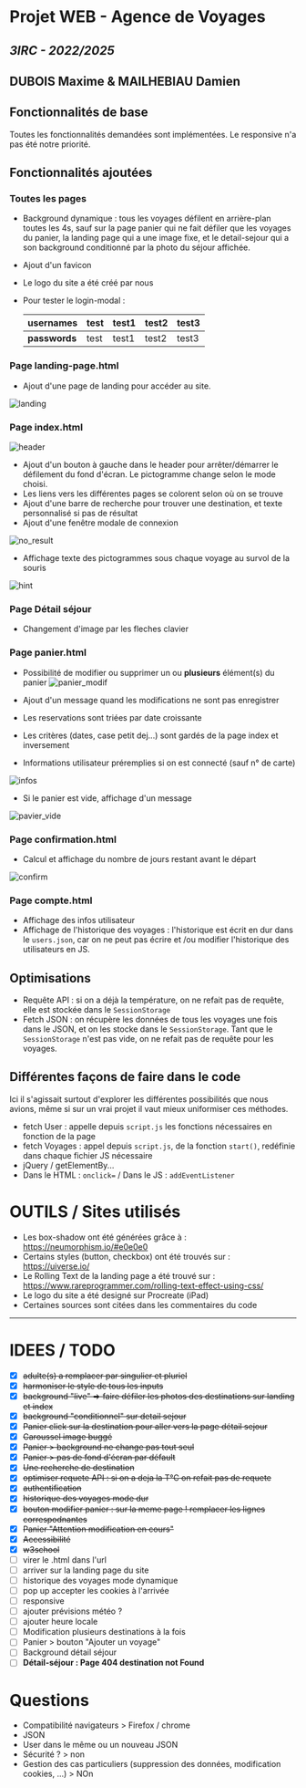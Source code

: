 # Projet WEB - Agence de Voyages 
## *3IRC - 2022/2025*
## DUBOIS Maxime & MAILHEBIAU Damien

## Fonctionnalités de base

Toutes les fonctionnalités demandées sont implémentées.
Le responsive n'a pas été notre priorité.

## Fonctionnalités ajoutées
### Toutes les pages
- Background dynamique : tous les voyages défilent en arrière-plan toutes les 4s, sauf sur la page panier qui ne fait 
défiler que les voyages du panier, la landing page qui a une image fixe, et le detail-sejour qui a son background 
conditionné par la photo du séjour affichée.
- Ajout d'un favicon
- Le logo du site a été créé par nous
- Pour tester le login-modal : 

   | **usernames** | test | test1 | test2 | test3 |
   |-------------  | ---- | ----- |-------| ----- |
   | **passwords** | test | test1 | test2 | test3 |

### Page landing-page.html
- Ajout d'une page de landing pour accéder au site.

![landing](final_screenshots/landing.png)

### Page index.html
![header](final_screenshots/header_and_search.png)

- Ajout d'un bouton à gauche dans le header pour arrêter/démarrer le défilement du fond d'écran. Le pictogramme change 
selon le mode choisi.
- Les liens vers les différentes pages se colorent selon où on se trouve
- Ajout d'une barre de recherche pour trouver une destination, et texte personnalisé si pas de résultat
- Ajout d'une fenêtre modale de connexion

![no_result](final_screenshots/no_results.png)

- Affichage texte des pictogrammes sous chaque voyage au survol de la souris

![hint](final_screenshots/index_img_modal_hover.png)

### Page Détail séjour

- Changement d'image par les fleches clavier

### Page panier.html

- Possibilité de modifier ou supprimer un ou **plusieurs** élément(s) du panier
![panier_modif](final_screenshots/panier_modif.png)

- Ajout d'un message quand les modifications ne sont pas enregistrer
- Les reservations sont triées par date croissante
- Les critères (dates, case petit dej...) sont gardés de la page index et inversement
- Informations utilisateur préremplies si on est connecté (sauf n° de carte)

![infos](final_screenshots/panier_infos_preremplies.png)

- Si le panier est vide, affichage d'un message

![pavier_vide](final_screenshots/panier_vide.png)

### Page confirmation.html

- Calcul et affichage du nombre de jours restant avant le départ

![confirm](final_screenshots/conf_calcul_jours.png)

### Page compte.html

- Affichage des infos utilisateur
- Affichage de l'historique des voyages : l'historique est écrit en dur dans le `users.json`, car on ne peut pas écrire et
/ou modifier l'historique des utilisateurs en JS.

## Optimisations 
- Requête API : si on a déjà la température, on ne refait pas de requête, elle est stockée dans le `SessionStorage`
- Fetch JSON : on récupère les données de tous les voyages une fois dans le JSON, et on les stocke dans le `SessionStorage`.
Tant que le `SessionStorage` n'est pas vide, on ne refait pas de requête pour les voyages.


## Différentes façons de faire dans le code
Ici il s'agissait surtout d'explorer les différentes possibilités que nous avions, même si sur un vrai projet il vaut mieux uniformiser ces méthodes.

- fetch User : appelle depuis `script.js` les fonctions nécessaires en fonction de la page
- fetch Voyages : appel depuis `script.js`, de la fonction `start()`, redéfinie dans chaque fichier JS nécessaire
- jQuery / getElementBy...
- Dans le HTML : `onclick=` / Dans le JS : `addEventListener`

# OUTILS / Sites utilisés
- Les box-shadow ont été générées grâce à : https://neumorphism.io/#e0e0e0
- Certains styles (button, checkbox) ont été trouvés sur : https://uiverse.io/
- Le Rolling Text de la landing page a été trouvé sur : https://www.rareprogrammer.com/rolling-text-effect-using-css/
- Le logo du site a été designé sur Procreate (iPad)
- Certaines sources sont citées dans les commentaires du code

---

# IDEES / TODO

- [x] ~~adulte(s) a remplacer par singulier et pluriel~~
- [x] ~~harmoniser le style de tous les inputs~~
- [x] ~~background "live" => faire défiler les photos des destinations sur landing et index~~
- [x] ~~background "conditionnel" sur detail sejour~~
- [x] ~~Panier click sur la destination pour aller vers la page détail sejour~~
- [x] ~~Caroussel image buggé~~
- [x] ~~Panier > background ne change pas tout seul~~
- [x] ~~Panier > pas de fond d'écran par défault~~
- [x] ~~Une recherche de destination~~
- [x] ~~optimiser requete API : si on a deja la T°C on refait pas de requete~~
- [x] ~~authentification~~
- [x] ~~historique des voyages mode dur~~
- [x] ~~bouton modifier panier : sur la meme page ! remplacer les lignes correspodnantes~~
- [x] ~~Panier "Attention modification en cours"~~
- [x] ~~Accessibilité~~
- [x] ~~w3school~~
- [ ] virer le .html dans l'url
- [ ] arriver sur la landing page du site
- [ ] historique des voyages mode dynamique
- [ ] pop up accepter les cookies à l'arrivée
- [ ] responsive
- [ ] ajouter prévisions météo ?
- [ ] ajouter heure locale
- [ ] Modification plusieurs destinations à la fois
- [ ] Panier > bouton "Ajouter un voyage"
- [ ] Background détail séjour
- [ ] **Détail-séjour : Page 404 destination not Found** 

# Questions
- Compatibilité navigateurs > Firefox / chrome
- JSON 
- User dans le même ou un nouveau JSON
- Sécurité ? > non
- Gestion des cas particuliers (suppression des données, modification cookies, ...) > NOn
